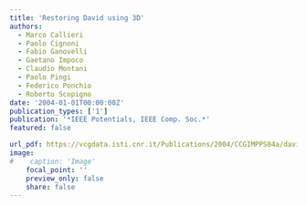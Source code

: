 ```yaml
---
title: 'Restoring David using 3D'
authors:
  - Marco Callieri
  - Paolo Cignoni
  - Fabio Ganovelli
  - Gaetano Impoco
  - Claudio Montani
  - Paolo Pingi
  - Federico Ponchio
  - Roberto Scopigno
date: '2004-01-01T00:00:00Z'
publication_types: ['1']
publication: '*IEEE Potentials, IEEE Comp. Soc.*'
featured: false

url_pdf: https://vcgdata.isti.cnr.it/Publications/2004/CCGIMPPS04a/david_potentials.pdf
image:
#    caption: 'Image'
    focal_point: ''
    preview_only: false
    share: false
---
```

